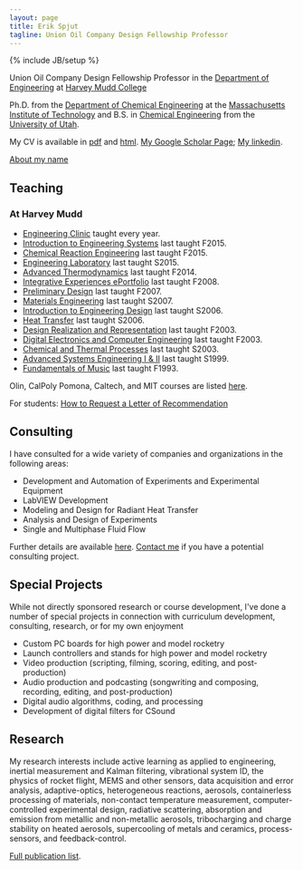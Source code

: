 ```yaml
---
layout: page
title: Erik Spjut
tagline: Union Oil Company Design Fellowship Professor
---
```

{% include JB/setup %}

Union Oil Company Design Fellowship Professor 
in the [Department of Engineering][EHMC] at [Harvey Mudd College][HMC]  

Ph.D. from the [Department of Chemical Engineering][ChE] at the [Massachusetts Institute
of Technology][MIT] and B.S. in [Chemical Engineering][UChE] from the
[University of Utah][UofU].

   [EHMC]: https://www.hmc.edu/engineering/
   [HMC]: http://hmc.edu
   [ChE]: http://web.mit.edu/cheme/
   [MIT]: http://www.mit.edu
   [UChE]: https://www.che.utah.edu
   [UofU]: http://www.utah.edu

My CV is available in [pdf](files/CV_JUL_2015.pdf) and [html](CV_JUL_2015.html).
[My Google Scholar Page](https://scholar.google.com/citations?hl=en&user=F_zYX30AAAAJ); 
[My linkedin](https://www.linkedin.com/in/erikspjut).

[About my name](/about_spjut.html)

## Teaching

### At Harvey Mudd
* [Engineering Clinic](/clinic.html) taught every year.
* [Introduction to Engineering Systems](/courses_taught/baby_stems.html) last taught F2015.
* [Chemical Reaction Engineering](/courses_taught/chem_react.html) last taught F2015.
* [Engineering Laboratory](/courses_taught/eng_lab.html) last taught S2015.
* [Advanced Thermodynamics](/courses_taught/adv_therm.html) last taught F2014.
* [Integrative Experiences ePortfolio](/courses_taught/port.html) last taught F2008.
* [Preliminary Design](/courses_taught/pre_des.html) last taught F2007.
* [Materials Engineering](/courses_taught/matl_eng.html) last taught S2007.
* [Introduction to Engineering Design](/courses_taught/E4.html) last taught S2006.
* [Heat Transfer](/courses_taught/heat.html) last taught S2006.
* [Design Realization and Representation](/courses_taught/E8.html) last taught F2003.
* [Digital Electronics and Computer Engineering](/courses_taught/digital.html) last taught F2003.
* [Chemical and Thermal Processes](/courses_taught/chem_therm_p.html) last taught S2003.
* [Advanced Systems Engineering I & II](/courses_taught/big_stems.html) last taught S1999.
* [Fundamentals of Music](/courses_taught/mus_fund.html) last taught F1993.

Olin, CalPoly Pomona, Caltech, and MIT courses are listed [here](/teaching.html).

For students: [How to Request a Letter of Recommendation](/recs.html)

## Consulting

I have consulted for a wide variety of companies and organizations in the following areas:

* Development and Automation of Experiments and Experimental Equipment
* LabVIEW Development
* Modeling and Design for Radiant Heat Transfer
* Analysis and Design of Experiments
* Single and Multiphase Fluid Flow

Further details are available [here](/consulting.html). [Contact me](mailto:erik_spjut@hmc.edu) if you have a potential
consulting project.
## Special Projects

While not directly sponsored research or course development, I've done a number of special
projects in connection with curriculum development, consulting, research, or for my own enjoyment

* Custom PC boards for high power and model rocketry
* Launch controllers and stands for high power and model rocketry
* Video production (scripting, filming, scoring, editing, and post-production)
* Audio production and podcasting (songwriting and composing, recording, editing, and post-production)
* Digital audio algorithms, coding, and processing
* Development of digital filters for CSound

## Research

My research interests include active learning as applied to engineering, inertial measurement and Kalman filtering,
vibrational system ID, the physics of rocket flight, MEMS and other sensors, data acquisition and error analysis,
adaptive-optics, heterogeneous reactions, aerosols, containerless processing of materials,
non-contact temperature measurement, computer-controlled experimental design, radiative scattering,
absorption and emission from metallic and non-metallic aerosols, tribocharging and charge stability on heated aerosols,
supercooling of metals and ceramics, process-sensors, and feedback-control.


[Full publication list](research.html).
